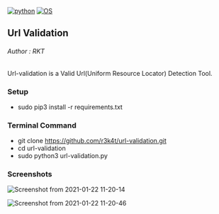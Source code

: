 [![python](https://img.shields.io/badge/Python-3.9.0-purple.svg)](https://www.python.org/downloads/release/python-390/)
[![OS](https://img.shields.io/badge/Tested%20On-Linux-purple.svg)](https://en.wikipedia.org/wiki/Linux)


<h2> Url Validation </h2>


<h6>Author : RKT</h6>


Url-validation is a  Valid Url(Uniform Resource Locator) Detection Tool.


### Setup ###

+ sudo pip3 install -r requirements.txt

### Terminal Command ###

+ git clone https://github.com/r3k4t/url-validation.git
+ cd url-validation
+ sudo python3 url-validation.py


### Screenshots ###


![Screenshot from 2021-01-22 11-20-14](https://user-images.githubusercontent.com/69615463/105450484-c0903400-5ca4-11eb-9d0b-5a5310011557.png)


![Screenshot from 2021-01-22 11-20-46](https://user-images.githubusercontent.com/69615463/105450620-0e0ca100-5ca5-11eb-9cb4-ee08903a136a.png)



